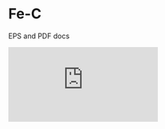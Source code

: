 # Fe-C
EPS and PDF docs


![](https://raw.githubusercontent.com/lusamek/Fe-C-EDU-/master/Edu%20Fe-C%20(Teildiagramm%2C%20metastabil%2C%20Fe3C%2C%20mit%20C%20bis%201.3%20pct).pdf)

